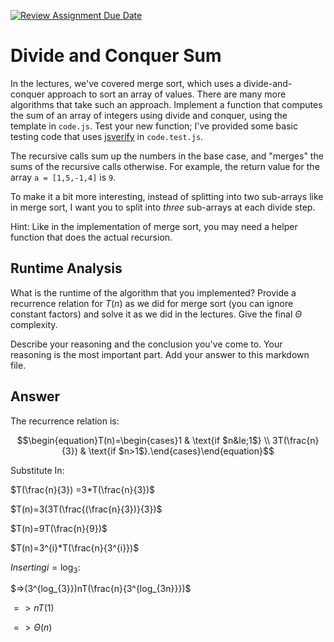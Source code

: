 [![Review Assignment Due Date](https://classroom.github.com/assets/deadline-readme-button-24ddc0f5d75046c5622901739e7c5dd533143b0c8e959d652212380cedb1ea36.svg)](https://classroom.github.com/a/E1vcEWuv)
# Divide and Conquer Sum

In the lectures, we've covered merge sort, which uses a divide-and-conquer
approach to sort an array of values. There are many more algorithms that take
such an approach. Implement a function that computes the sum of an array of
integers using divide and conquer, using the template in `code.js`. Test your
new function; I've provided some basic testing code that uses
[jsverify](https://jsverify.github.io/) in `code.test.js`.

The recursive calls sum up the numbers in the base case, and "merges" the sums
of the recursive calls otherwise. For example, the return value for the array `a
= [1,5,-1,4]` is `9`.

To make it a bit more interesting, instead of splitting into two sub-arrays like
in merge sort, I want you to split into *three* sub-arrays at each divide step.

Hint: Like in the implementation of merge sort, you may need a helper function
that does the actual recursion.

## Runtime Analysis

What is the runtime of the algorithm that you implemented? Provide a recurrence
relation for $T(n)$ as we did for merge sort (you can ignore constant factors)
and solve it as we did in the lectures. Give the final $\Theta$ complexity.

Describe your reasoning and the conclusion you've come to. Your reasoning is the
most important part. Add your answer to this markdown file.

## Answer
The recurrence relation is:

$$\begin{equation}T(n)=\begin{cases}1 & \text{if $n&le;1$} \\
3T(\frac{n}{3}) & \text{if $n>1$}.\end{cases}\end{equation}$$

Substitute In:

$T(\frac{n}{3}) =3*T(\frac{n}{3})$

$T(n)=3(3T(\frac{(\frac{n}{3})}{3})$

$T(n)=9T(\frac{n}{9})$

$T(n)=3^{i}*T(\frac{n}{3^{i}})$

$Inserting  i=\log_{3} :$

$=>(3^{log_{3}})nT(\frac{n}{3^{log_{3n}}})$

$=>nT(1)$

$=>\Theta(n)$



